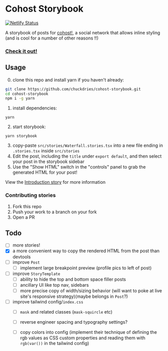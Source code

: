 # Cohost Storybook

[![Netlify Status](https://api.netlify.com/api/v1/badges/06523df2-75ef-4f3d-bd41-1392b1560b95/deploy-status)](https://app.netlify.com/sites/cohost-storybook/deploys)

A storybook of posts for [cohost!](https://cohost.org), a social network that allows inline styling (and is cool for a number of other reasons !!)

### [Check it out!](https://cohost-storybook.netlify.app/)

## Usage
0. clone this repo and install yarn if you haven't already: 
```sh
git clone https://github.com/chuckdries/cohost-storybook.git
cd cohost-storybook
npm i -g yarn
```
1. install dependencies: 
```
yarn
```
2. start storybook: 
```
yarn storybook
```
3. copy-paste `src/stories/Waterfall.stories.tsx` into a new file ending in `.stories.tsx` inside `src/stories`
4. Edit the post, including the `title` under `export default`, and then select your post in the storybook sidebar
5. Use the "Show HTML" switch in the "controls" panel to grab the generated HTML for your post!

View the [Introduction story](https://chuckdries.github.io/cohost-storybook/?path=/story/welcome-introduction--page) for more information

### Contributing stories
1. Fork this repo
2. Push your work to a branch on your fork
3. Open a PR

## Todo
- [ ] more stories!  
- [x] a more convenient way to copy the rendered HTML from the post than devtools  
- [ ] improve `Post`
  - [ ] implement large breakpoint preview (profile pics to left of post)
- [ ] improve `StoryTemplate`
  - [ ] ability to hide the top and bottom space filler posts
  - [ ] ancillary UI like top nav, sidebars
  - [ ] more precise copy of width/sizing behavior (will want to poke at live site's responsive strategy)(maybe belongs in `Post`?)
- [ ] improve tailwind config/`index.css`
  - [ ] `mask` and related classes (`mask-squircle` etc)
  - [ ] reverse engineer spacing and typography settings?
  - [ ] copy colors into config (implement their technique of defining the rgb values as CSS custom properties and reading them with `rgb(var())` in the tailwind config)
   